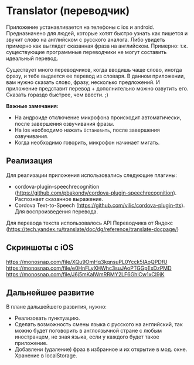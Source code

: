 # Translator (переводчик)

Приложение устанавливается на телефоны с ios и android. Предназначено для людей, которые хотят быстро узнать как пишется и звучит слово на английском с русского аналога. Либо увидеть примерно как выглядет сказанная фраза на английском. Примерно: т.к. существующие программные переводчики не могут составить идеальный перевод.

Существует много переводчиков, когда вводишь чаще слово, иногда фразу, и тебе выдается ее перевод из словаря. В данном приложении, вам нужно сказать слово, фразу, несколько предложений. И приложение представит перевод + дополнительно можно озвутить его. Сказать гораздо быстрее, чем ввести. ;)

**Важные замечания:**

* На андроиде отключение микрофона происходит автоматически, после завершения озвучивания фразы.
* На ios необходимо нажать `Остановить`, после завершения озвучивания.
* Когда необходимо говорить, микрофон начинает мигать.

## Реализация

Для реализации приложения использовались следующие плагины:

* cordova-plugin-speechrecognition (https://github.com/pbakondy/cordova-plugin-speechrecognition). Распознает сказанное выражение.
* Cordova Text-to-Speech (https://github.com/vilic/cordova-plugin-tts). Для воспроизведения перевода.

Для перевода текста использовалось API Переводчика от Яндекс (https://tech.yandex.ru/translate/doc/dg/reference/translate-docpage/)

## Скриншоты c iOS
https://monosnap.com/file/XQu9OmHq3kqnsuPL0Ycck5IAoQPDfU
https://monosnap.com/file/e0HnFLyXHWhc3suJAoPTGGpExDzPMD
https://monosnap.com/file/J6j5mKalWmRRMY2LF6GhiCw1xCI9jK

## Дальнейшее развитие

В плане дальшейшего развития, нужно:

* Реализовать пунктуацию.
* Сделать возможность смены языка с русского на английский, так можно будет поговорить в англоязычной стране с любым иностранцем, не зная языка, если у каждого будет такое приложение.
* Добавлени (удаление) фраз в избранное и их открытие в мод. окне. Хранение в localStorage.

